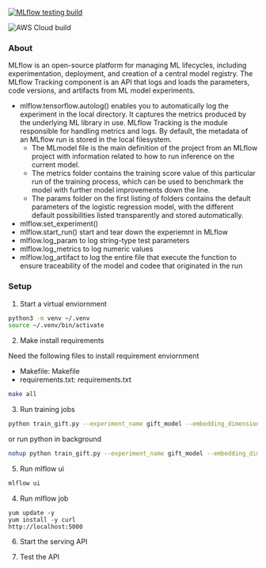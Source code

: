 [![MLflow testing build](https://github.com/tmg-ling/mlflow-tmg-ling/actions/workflows/main.yml/badge.svg)](https://github.com/tmg-ling/mlflow-tmg-ling/actions/workflows/main.yml)

![AWS Cloud build](https://codebuild.us-east-1.amazonaws.com/badges?uuid=eyJlbmNyeXB0ZWREYXRhIjoidkVqS2xWdGpvOHFCZ2hFd3BqalJoQ3gvT21GUXg1YjNxd0FFRFhyRStnSkVIT3dhNmloNksxVlNXTnBOSm8zVFQxdFFzbGNVSVZ2cHBVT3ZVb2tBOFlrPSIsIml2UGFyYW1ldGVyU3BlYyI6IjdhRnNJZ1pCN3BRKy92b0wiLCJtYXRlcmlhbFNldFNlcmlhbCI6MX0%3D&branch=main)

### About

MLflow is an open-source platform for managing ML lifecycles, including experimentation, deployment, and creation of a
central model registry. The MLflow Tracking component is an API that logs and loads the parameters, code versions, and
artifacts from ML model experiments.

- mlflow.tensorflow.autolog() enables you to automatically log the experiment in the local directory. It captures the
  metrics produced by the underlying ML library in use. MLflow Tracking is the module responsible for handling metrics
  and logs. By default, the metadata of an MLflow run is stored in the local filesystem.
    - The MLmodel file is the main definition of the project from an MLflow project with information related to how to
      run inference on the current model.
    - The metrics folder contains the training score value of this particular run of the training process, which can be
      used to benchmark the model with further model improvements down the line.
    - The params folder on the first listing of folders contains the default parameters of the logistic regression
      model, with the different default possibilities listed transparently and stored automatically.
- mlflow.set_experiment()
- mlflow.start_run() start and tear down the experiemnt in MLflow
- mlflow.log_param to log string-type test parameters
- mlflow.log_metrics to log numeric values
- mlflow.log_artifact to log the entire file that execute the function to ensure traceability of the model and codee
  that originated in the run

### Setup

1. Start a virtual enviornment

```bash
python3 -m venv ~/.venv                  
source ~/.venv/bin/activate 
```

2. Make install requirements

Need the following files to install requirement enviornment

- Makefile: Makefile
- requirements.txt: requirements.txt

```bash
make all
```

3. Run training jobs

```bash
python train_gift.py --experiment_name gift_model --embedding_dimension 96 --batch_size 16384 --learning_rate 0.05
```

or run python in background

```bash
nohup python train_gift.py --experiment_name gift_model --embedding_dimension 96 --batch_size 16384 --learning_rate 0.1 > nohup.out 2>&1 &
```

5. Run mlflow ui

```bash
mlflow ui
```

4. Run mlflow job

```
yum update -y
yum install -y curl
http://localhost:5000
```

6. Start the serving API

7. Test the API
